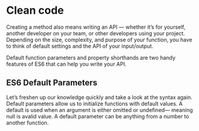 # Clean code

Creating a method also means writing an API — whether it’s for yourself,
another developer on your team, or other developers using your project.
Depending on the size, complexity, and purpose of your function, you have to
think of default settings and the API of your input/output.

Default function parameters and property shorthands are two handy features of
ES6 that can help you write your API.

## ES6 Default Parameters

Let’s freshen up our knowledge quickly and take a look at the syntax again.
Default parameters allow us to initialize functions with default values. A 
default is used when an argument is either omitted or undefined— meaning null
is avalid value. A default parameter can be anything from a number to another
function.

